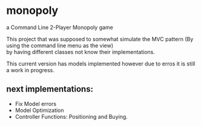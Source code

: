 # monopoly
a Command Line 2-Player Monopoly game

This project that was supposed to somewhat simulate the MVC pattern (By using the command line menu as the view)  
by having different classes not know their implementations.

This current version has models implemented however due to erros it is still a work in progress.

## next implementations:
* Fix Model errors
* Model Optimization
* Controller Functions: Positioning and Buying.

